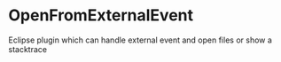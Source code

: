 OpenFromExternalEvent
=====================

Eclipse plugin which can handle external event and open files or show a stacktrace